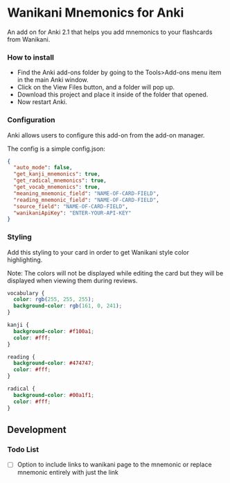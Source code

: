 # Wanikani Mnemonics for Anki

An add on for Anki 2.1 that helps you add mnemonics to your flashcards from Wanikani.

### How to install

- Find the Anki add-ons folder by going to the Tools>Add-ons menu item in the main Anki window.
- Click on the View Files button, and a folder will pop up.
- Download this project and place it inside of the folder that opened.
- Now restart Anki.

### Configuration

Anki allows users to configure this add-on from the add-on manager.

The config is a simple config.json:

```json
{
  "auto_mode": false,
  "get_kanji_mnemonics": true,
  "get_radical_mnemonics": true,
  "get_vocab_mnemonics": true,
  "meaning_mnemonic_field": "NAME-OF-CARD-FIELD",
  "reading_mnemonic_field": "NAME-OF-CARD-FIELD",
  "source_field": "NAME-OF-CARD-FIELD",
  "wanikaniApiKey": "ENTER-YOUR-API-KEY"
}
```

### Styling

Add this styling to your card in order to get Wanikani style color highlighting.

Note: The colors will not be displayed while editing the card but they will be displayed when viewing them during reviews.

```css
vocabulary {
  color: rgb(255, 255, 255);
  background-color: rgb(161, 0, 241);
}

kanji {
  background-color: #f100a1;
  color: #fff;
}

reading {
  background-color: #474747;
  color: #fff;
}

radical {
  background-color: #00a1f1;
  color: #fff;
}
```

## Development

### Todo List

- [ ] Option to include links to wanikani page to the mnemonic or replace mnemonic entirely with just the link
